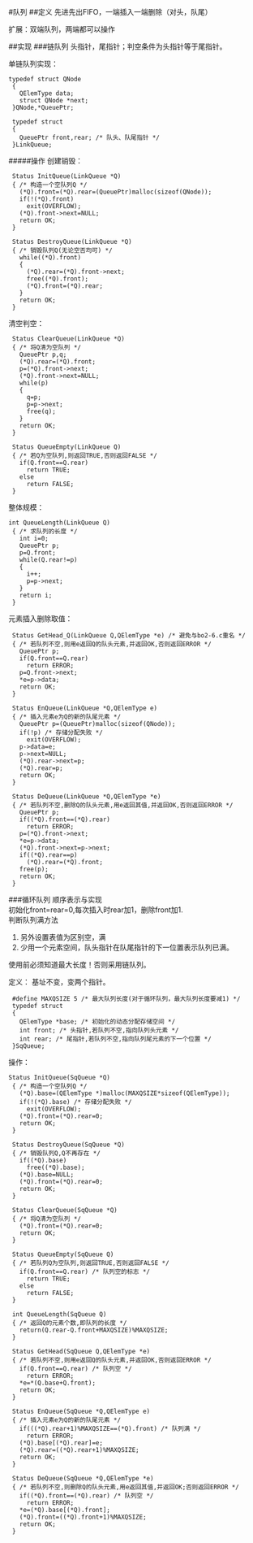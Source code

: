 #队列
##定义
先进先出FIFO，一端插入一端删除（对头，队尾）

扩展：双端队列，两端都可以操作

##实现
###链队列
头指针，尾指针；判空条件为头指针等于尾指针。

单链队列实现：

	typedef struct QNode
	 {
	   QElemType data;
	   struct QNode *next;
	 }QNode,*QueuePtr;
	
	 typedef struct
	 {
	   QueuePtr front,rear; /* 队头、队尾指针 */
	 }LinkQueue;

#####操作
创建销毁：

	 Status InitQueue(LinkQueue *Q)
	 { /* 构造一个空队列Q */
	   (*Q).front=(*Q).rear=(QueuePtr)malloc(sizeof(QNode));
	   if(!(*Q).front)
	     exit(OVERFLOW);
	   (*Q).front->next=NULL;
	   return OK;
	 }
	
	 Status DestroyQueue(LinkQueue *Q)
	 { /* 销毁队列Q(无论空否均可) */
	   while((*Q).front)
	   {
	     (*Q).rear=(*Q).front->next;
	     free((*Q).front);
	     (*Q).front=(*Q).rear;
	   }
	   return OK;
	 }


清空判空：

	 Status ClearQueue(LinkQueue *Q)
	 { /* 将Q清为空队列 */
	   QueuePtr p,q;
	   (*Q).rear=(*Q).front;
	   p=(*Q).front->next;
	   (*Q).front->next=NULL;
	   while(p)
	   {
	     q=p;
	     p=p->next;
	     free(q);
	   }
	   return OK;
	 }
	
	 Status QueueEmpty(LinkQueue Q)
	 { /* 若Q为空队列,则返回TRUE,否则返回FALSE */
	   if(Q.front==Q.rear)
	     return TRUE;
	   else
	     return FALSE;
	 }

整体规模：

	int QueueLength(LinkQueue Q)
	 { /* 求队列的长度 */
	   int i=0;
	   QueuePtr p;
	   p=Q.front;
	   while(Q.rear!=p)
	   {
	     i++;
	     p=p->next;
	   }
	   return i;
	 }

元素插入删除取值：

	 Status GetHead_Q(LinkQueue Q,QElemType *e) /* 避免与bo2-6.c重名 */
	 { /* 若队列不空,则用e返回Q的队头元素,并返回OK,否则返回ERROR */
	   QueuePtr p;
	   if(Q.front==Q.rear)
	     return ERROR;
	   p=Q.front->next;
	   *e=p->data;
	   return OK;
	 }
	
	 Status EnQueue(LinkQueue *Q,QElemType e)
	 { /* 插入元素e为Q的新的队尾元素 */
	   QueuePtr p=(QueuePtr)malloc(sizeof(QNode));
	   if(!p) /* 存储分配失败 */
	     exit(OVERFLOW);
	   p->data=e;
	   p->next=NULL;
	   (*Q).rear->next=p;
	   (*Q).rear=p;
	   return OK;
	 }
	
	 Status DeQueue(LinkQueue *Q,QElemType *e)
	 { /* 若队列不空,删除Q的队头元素,用e返回其值,并返回OK,否则返回ERROR */
	   QueuePtr p;
	   if((*Q).front==(*Q).rear)
	     return ERROR;
	   p=(*Q).front->next;
	   *e=p->data;
	   (*Q).front->next=p->next;
	   if((*Q).rear==p)
	     (*Q).rear=(*Q).front;
	   free(p);
	   return OK;
	 }

###循环队列
顺序表示与实现   
初始化front=rear=0,每次插入时rear加1，删除front加1.   
判断队列满方法
1. 另外设置表值为区别空，满
2. 少用一个元素空间，队头指针在队尾指针的下一位置表示队列已满。   

使用前必须知道最大长度！否则采用链队列。

定义：
基址不变，变两个指针。

	 #define MAXQSIZE 5 /* 最大队列长度(对于循环队列，最大队列长度要减1) */
	 typedef struct
	 {
	   QElemType *base; /* 初始化的动态分配存储空间 */
	   int front; /* 头指针,若队列不空,指向队列头元素 */
	   int rear; /* 尾指针,若队列不空,指向队列尾元素的下一个位置 */
	 }SqQueue;

操作：

	Status InitQueue(SqQueue *Q)
	 { /* 构造一个空队列Q */
	   (*Q).base=(QElemType *)malloc(MAXQSIZE*sizeof(QElemType));
	   if(!(*Q).base) /* 存储分配失败 */
	     exit(OVERFLOW);
	   (*Q).front=(*Q).rear=0;
	   return OK;
	 }
	
	 Status DestroyQueue(SqQueue *Q)
	 { /* 销毁队列Q,Q不再存在 */
	   if((*Q).base)
	     free((*Q).base);
	   (*Q).base=NULL;
	   (*Q).front=(*Q).rear=0;
	   return OK;
	 }
	
	 Status ClearQueue(SqQueue *Q)
	 { /* 将Q清为空队列 */
	   (*Q).front=(*Q).rear=0;
	   return OK;
	 }
	
	 Status QueueEmpty(SqQueue Q)
	 { /* 若队列Q为空队列,则返回TRUE,否则返回FALSE */
	   if(Q.front==Q.rear) /* 队列空的标志 */
	     return TRUE;
	   else
	     return FALSE;
	 }
	
	 int QueueLength(SqQueue Q)
	 { /* 返回Q的元素个数,即队列的长度 */
	   return(Q.rear-Q.front+MAXQSIZE)%MAXQSIZE;
	 }
	
	 Status GetHead(SqQueue Q,QElemType *e)
	 { /* 若队列不空,则用e返回Q的队头元素,并返回OK,否则返回ERROR */
	   if(Q.front==Q.rear) /* 队列空 */
	     return ERROR;
	   *e=*(Q.base+Q.front);
	   return OK;
	 }
	
	 Status EnQueue(SqQueue *Q,QElemType e)
	 { /* 插入元素e为Q的新的队尾元素 */
	   if(((*Q).rear+1)%MAXQSIZE==(*Q).front) /* 队列满 */
	     return ERROR;
	   (*Q).base[(*Q).rear]=e;
	   (*Q).rear=((*Q).rear+1)%MAXQSIZE;
	   return OK;
	 }
	
	 Status DeQueue(SqQueue *Q,QElemType *e)
	 { /* 若队列不空,则删除Q的队头元素,用e返回其值,并返回OK;否则返回ERROR */
	   if((*Q).front==(*Q).rear) /* 队列空 */
	     return ERROR;
	   *e=(*Q).base[(*Q).front];
	   (*Q).front=((*Q).front+1)%MAXQSIZE;
	   return OK;
	 }



